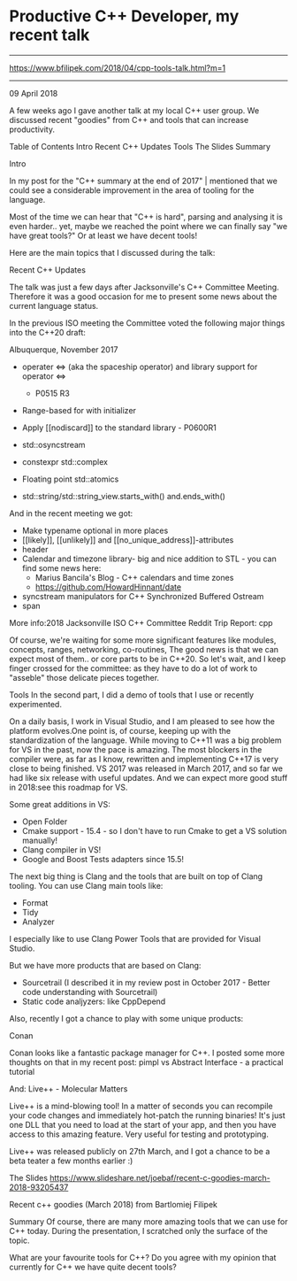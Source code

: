 # Productive C++ Developer, my recent talk

***

https://www.bfilipek.com/2018/04/cpp-tools-talk.html?m=1

***


09 April 2018

A few weeks ago I gave another talk at my local C++ user group. We discussed recent "goodies" from C++ and tools that can increase productivity.

Table of Contents
	Intro
	Recent C++ Updates
	Tools
	The Slides
	Summary

Intro

In my post for the "C++ summary at the end of 2017" | mentioned that we could see a considerable improvement in the area of tooling for the language.

Most of the time we can hear that "C++ is hard", parsing and analysing it is even harder.. yet, maybe we reached the point where we can finally say "we have great tools?" Or at least we have decent tools!

Here are the main topics that I discussed during the talk:

Recent C++ Updates

The talk was just a few days after Jacksonville's C++ Committee Meeting. Therefore it was a good occasion for me to present some news about the current language status.

In the previous ISO meeting the Committee voted the following major things into the C++20 draft:

Albuquerque, November 2017

* operater <=> (aka the spaceship operator) and library support for operator <=> 
	* P0515 R3

* Range-based for with initializer
* Apply [[nodiscard]] to the standard library - P0600R1
* std::osyncstream
* constexpr std::complex
* Floating point std::atomics
* std::string/std::string_view.starts_with() and.ends_with()

And in the recent meeting we got:

* Make typename optional in more places
* [[likely]], [[unlikely]] and [[no_unique_address]]-attributes
* <version>header
* Calendar and timezone library- big and nice addition to STL - you can find some news here:
	- Marius Bancila's Blog - C++ calendars and time zones
	- https://github.com/HowardHinnant/date
* syncstream manipulators for C++ Synchronized Buffered Ostream
* span

More info:2018 Jacksonville ISO C++ Committee Reddit Trip Report: cpp

Of course, we're waiting for some more significant features like modules, concepts, ranges, networking, co-routines, The good news is that we can expect most of them.. or core parts to be in C++20. So let's wait, and I keep finger crossed for the committee: as they have to do a lot of work to "asseble" those delicate pieces together.

Tools
In the second part, I did a demo of tools that I use or recently experimented.

On a daily basis, I work in Visual Studio, and I am pleased to see how the platform evolves.One point is, of course, keeping up with the standardization of the language. While moving to C++11 was a big problem for VS in the past, now the pace is amazing. 
The most blockers in the compiler were, as far as I know, rewritten and implementing C++17 is very close to being finished. VS 2017 was released in March 2017, and so far we had like six release with useful updates.
And we can expect more good stuff in 2018:see this roadmap for VS.

Some great additions in VS:

* Open Folder
* Cmake support - 15.4 - so I don't have to run Cmake to get a VS solution manually!
* Clang compiler in VS!
* Google and Boost Tests adapters since 15.5!

The next big thing is Clang and the tools that are built on top of Clang tooling. You can use Clang main tools like:

* Format
* Tidy
* Analyzer

I especially like to use Clang Power Tools that are provided for Visual Studio.

But we have more products that are based on Clang:

* Sourcetrail (I described it in my review post in October 2017 - Better code understanding with Sourcetrail)
* Static code analjyzers: like CppDepend

Also, recently I got a chance to play with some unique products:

Conan

Conan looks like a fantastic package manager for C++. I posted some more thoughts on that in my recent post: pimpl vs Abstract Interface - a practical tutorial

And:
Live++ - Molecular Matters

Live++ is a mind-blowing tool! In a matter of seconds you can recompile your code changes and immediately hot-patch the running binaries! It's just one DLL that you need to load at the start of your app, and then you have access to this amazing feature. Very useful for testing and prototyping.

Live++ was released publicly on 27th March, and I got a chance to be a beta teater a few months earlier :)

The Slides
https://www.slideshare.net/joebaf/recent-c-goodies-march-2018-93205437

Recent c++ goodies (March 2018) from Bartlomiej Filipek

Summary
Of course, there are many more amazing tools that we can use for C++ today. During the presentation, I scratched only the surface of the topic.

What are your favourite tools for C++?
Do you agree with my opinion that currently for C++ we have quite decent tools?


